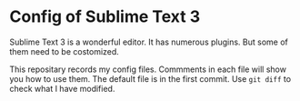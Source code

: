 # Config of Sublime Text 3

Sublime Text 3 is a wonderful editor. It has numerous plugins. But some of them need to be costomized.

This repositary records my config files. Commments in each file will show you how to use them. The default file is in the first commit. Use  `git diff` to check what I have modified.
